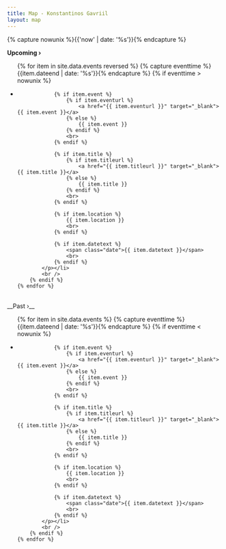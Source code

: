 ```yaml
---
title: Map - Konstantinos Gavriil
layout: map
---
```


{% capture nowunix %}{{'now' | date: '%s'}}{% endcapture %}

__Upcoming &rsaquo;__

<ul>
	{% for item in site.data.events reversed %}
		{% capture eventtime %}{{item.dateend | date: '%s'}}{% endcapture %}
		{% if eventtime > nowunix %}
			<li><p>
				
				{% if item.event %}
					{% if item.eventurl %}
						<a href="{{ item.eventurl }}" target="_blank">{{ item.event }}</a>
					{% else %}
						{{ item.event }}
					{% endif %}
					<br>
				{% endif %}
				
				{% if item.title %}
					{% if item.titleurl %}
						<a href="{{ item.titleurl }}" target="_blank">{{ item.title }}</a>
					{% else %}
						{{ item.title }}
					{% endif %}
					<br>
				{% endif %}
				
				{% if item.location %}
					{{ item.location }}
					<br>
				{% endif %}
				
				{% if item.datetext %}
					<span class="date">{{ item.datetext }}</span>
					<br>
				{% endif %}
			</p></li>
			<br /> 
		{% endif %}
	{% endfor %}
</ul>

<br>
__Past &rsaquo;__

<ul>
	{% for item in site.data.events %}
		{% capture eventtime %}{{item.dateend | date: '%s'}}{% endcapture %}
		{% if eventtime < nowunix %}
			<li><p>
				
				{% if item.event %}
					{% if item.eventurl %}
						<a href="{{ item.eventurl }}" target="_blank">{{ item.event }}</a>
					{% else %}
						{{ item.event }}
					{% endif %}
					<br>
				{% endif %}
				
				{% if item.title %}
					{% if item.titleurl %}
						<a href="{{ item.titleurl }}" target="_blank">{{ item.title }}</a>
					{% else %}
						{{ item.title }}
					{% endif %}
					<br>
				{% endif %}
				
				{% if item.location %}
					{{ item.location }}
					<br>
				{% endif %}
				
				{% if item.datetext %}
					<span class="date">{{ item.datetext }}</span>
					<br>
				{% endif %}
			</p></li>
			<br /> 
		{% endif %}
	{% endfor %}
</ul>
